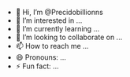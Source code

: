 - 👋 Hi, I’m @Precidobillionns
- 👀 I’m interested in ...
- 🌱 I’m currently learning ...
- 💞️ I’m looking to collaborate on ...
- 📫 How to reach me ...
- 😄 Pronouns: ...
- ⚡ Fun fact: ...

<!---
Precidobillionns/Precidobillionns is a ✨ special ✨ repository because its `README.md` (this file) appears on your GitHub profile.
You can click the Preview link to take a look at your changes.
--->
